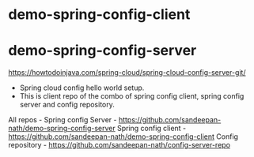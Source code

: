 # demo-spring-config-client

# demo-spring-config-server
https://howtodoinjava.com/spring-cloud/spring-cloud-config-server-git/

- Spring cloud config hello world setup.
- This is client repo of the combo of spring config client, spring config server and config repository.

All repos - 
Spring config Server - https://github.com/sandeepan-nath/demo-spring-config-server
Spring config client - https://github.com/sandeepan-nath/demo-spring-config-client
Config repository - https://github.com/sandeepan-nath/config-server-repo
